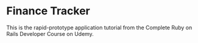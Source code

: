 # Finance Tracker

This is the rapid-prototype application tutorial from the Complete Ruby on Rails Developer Course on Udemy.